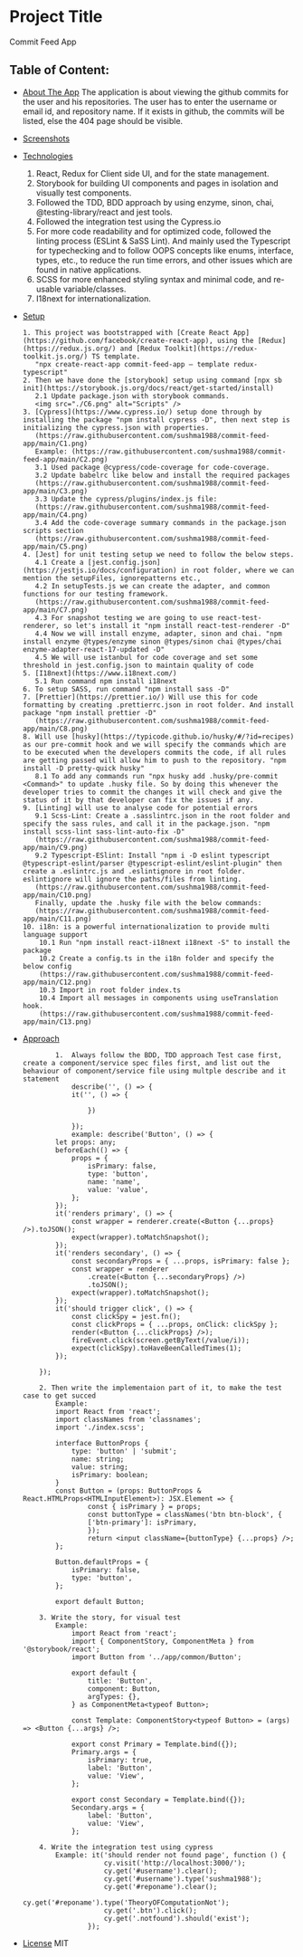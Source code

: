 # Project Title

Commit Feed App

## Table of Content:

-   [About The App](#about-the-app)
    The application is about viewing the github commits for the user and his repositories. The user has to enter the username or email id, and repository name. If it exists in github, the commits will be listed, else the 404 page should be visible.
-   [Screenshots](#screenshots)

-   [Technologies](#technologies)

    1.  React, Redux for Client side UI, and for the state management.
    2.  Storybook for building UI components and pages in isolation and visually test components.
    3.  Followed the TDD, BDD approach by using enzyme, sinon, chai, @testing-library/react and jest tools.
    4.  Followed the integration test using the Cypress.io
    5.  For more code readability and for optimized code, followed the linting process (ESLint & SaSS Lint). And mainly used the Typescript for typechecking and to follow OOPS concepts like enums, interface, types, etc., to reduce the run time errors, and other issues which are found in native applications.
    6.  SCSS for more enhanced styling syntax and minimal code, and re-usable variable/classes.
    7.  I18next for internationalization.

-   [Setup](#setup)

        1. This project was bootstrapped with [Create React App](https://github.com/facebook/create-react-app), using the [Redux](https://redux.js.org/) and [Redux Toolkit](https://redux-toolkit.js.org/) TS template.
           "npx create-react-app commit-feed-app — template redux-typescript"
        2. Then we have done the [storybook] setup using command [npx sb init](https://storybook.js.org/docs/react/get-started/install)
           2.1 Update package.json with storybook commands.
           <img src="./C6.png" alt="Scripts" />
        3. [Cypress](https://www.cypress.io/) setup done through by installing the package "npm install cypress -D", then next step is initializing the cypress.json with properties.
           (https://raw.githubusercontent.com/sushma1988/commit-feed-app/main/C1.png)
           Example: (https://raw.githubusercontent.com/sushma1988/commit-feed-app/main/C2.png)
           3.1 Used package @cypress/code-coverage for code-coverage.
           3.2 Update babelrc like below and install the required packages
           (https://raw.githubusercontent.com/sushma1988/commit-feed-app/main/C3.png)
           3.3 Update the cypress/plugins/index.js file:
           (https://raw.githubusercontent.com/sushma1988/commit-feed-app/main/C4.png)
           3.4 Add the code-coverage summary commands in the package.json scripts section
           (https://raw.githubusercontent.com/sushma1988/commit-feed-app/main/C5.png)
        4. [Jest] for unit testing setup we need to follow the below steps.
           4.1 Create a [jest.config.json](https://jestjs.io/docs/configuration) in root folder, where we can mention the setupFiles, ignorepatterns etc.,
           4.2 In setupTests.js we can create the adapter, and common functions for our testing framework.
           (https://raw.githubusercontent.com/sushma1988/commit-feed-app/main/C7.png)
           4.3 For snapshot testing we are going to use react-test-renderer, so let's install it "npm install react-test-renderer -D"
           4.4 Now we will install enzyme, adapter, sinon and chai. "npm install enzyme @types/enzyme sinon @types/sinon chai @types/chai enzyme-adapter-react-17-updated -D"
           4.5 We will use istanbul for code coverage and set some threshold in jest.config.json to maintain quality of code
        5. [I18next](https://www.i18next.com/)
           5.1 Run command npm install i18next
        6. To setup SASS, run command "npm install sass -D"
        7. [Prettier](https://prettier.io/) Will use this for code formatting by creating .prettierrc.json in root folder. And install package "npm install prettier -D"
           (https://raw.githubusercontent.com/sushma1988/commit-feed-app/main/C8.png)
        8. Will use [husky](https://typicode.github.io/husky/#/?id=recipes) as our pre-commit hook and we will specify the commands which are to be executed when the developers commits the code, if all rules are getting passed will allow him to push to the repository. "npm install -D pretty-quick husky"
           8.1 To add any commands run "npx husky add .husky/pre-commit <Command>" to update .husky file. So by doing this whenever the developer tries to commit the changes it will check and give the status of it by that developer can fix the issues if any.
        9. [Linting] will use to analyse code for potential errors
           9.1 Scss-Lint: Create a .sasslintrc.json in the root folder and specify the sass rules, and call it in the package.json. "npm install scss-lint sass-lint-auto-fix -D"
           (https://raw.githubusercontent.com/sushma1988/commit-feed-app/main/C9.png)
           9.2 Typescript-ESlint: Install "npm i -D eslint typescript @typescript-eslint/parser @typescript-eslint/eslint-plugin" then create a .eslintrc.js and .eslintignore in root folder. eslintignore will ignore the paths/files from linting.
           (https://raw.githubusercontent.com/sushma1988/commit-feed-app/main/C10.png)
           Finally, update the .husky file with the below commands:
           (https://raw.githubusercontent.com/sushma1988/commit-feed-app/main/C11.png)
        10. i18n: is a powerful internationalization to provide multi language support
            10.1 Run "npm install react-i18next i18next -S" to install the package
            10.2 Create a config.ts in the i18n folder and specify the below config
            (https://raw.githubusercontent.com/sushma1988/commit-feed-app/main/C12.png)
            10.3 Import in root folder index.ts
            10.4 Import all messages in components using useTranslation hook.
            (https://raw.githubusercontent.com/sushma1988/commit-feed-app/main/C13.png)

-   [Approach](#approach)

                1.  Always follow the BDD, TDD approach Test case first, create a component/service spec files first, and list out the behaviour of component/service file using multple describe and it statement
                    describe('', () => {
                    it('', () => {

                        })

                    });
                    example: describe('Button', () => {
                let props: any;
                beforeEach(() => {
                    props = {
                        isPrimary: false,
                        type: 'button',
                        name: 'name',
                        value: 'value',
                    };
                });
                it('renders primary', () => {
                    const wrapper = renderer.create(<Button {...props} />).toJSON();
                    expect(wrapper).toMatchSnapshot();
                });
                it('renders secondary', () => {
                    const secondaryProps = { ...props, isPrimary: false };
                    const wrapper = renderer
                        .create(<Button {...secondaryProps} />)
                        .toJSON();
                    expect(wrapper).toMatchSnapshot();
                });
                it('should trigger click', () => {
                    const clickSpy = jest.fn();
                    const clickProps = { ...props, onClick: clickSpy };
                    render(<Button {...clickProps} />);
                    fireEvent.click(screen.getByText(/value/i));
                    expect(clickSpy).toHaveBeenCalledTimes(1);
                });

            });

            2. Then write the implementaion part of it, to make the test case to get succed
                Example:
                import React from 'react';
                import classNames from 'classnames';
                import './index.scss';

                interface ButtonProps {
                    type: 'button' | 'submit';
                    name: string;
                    value: string;
                    isPrimary: boolean;
                }
                const Button = (props: ButtonProps & React.HTMLProps<HTMLInputElement>): JSX.Element => {
                        const { isPrimary } = props;
                        const buttonType = classNames('btn btn-block', {
                        ['btn-primary']: isPrimary,
                        });
                        return <input className={buttonType} {...props} />;
                };

                Button.defaultProps = {
                    isPrimary: false,
                    type: 'button',
                };

                export default Button;

            3. Write the story, for visual test
                Example:
                    import React from 'react';
                    import { ComponentStory, ComponentMeta } from '@storybook/react';
                    import Button from '../app/common/Button';

                    export default {
                        title: 'Button',
                        component: Button,
                        argTypes: {},
                    } as ComponentMeta<typeof Button>;

                    const Template: ComponentStory<typeof Button> = (args) => <Button {...args} />;

                    export const Primary = Template.bind({});
                    Primary.args = {
                        isPrimary: true,
                        label: 'Button',
                        value: 'View',
                    };

                    export const Secondary = Template.bind({});
                    Secondary.args = {
                        label: 'Button',
                        value: 'View',
                    };

            4. Write the integration test using cypress
                Example: it('should render not found page', function () {
                            cy.visit('http://localhost:3000/');
                            cy.get('#username').clear();
                            cy.get('#username').type('sushma1988');
                            cy.get('#reponame').clear();
                            cy.get('#reponame').type('TheoryOFComputationNot');
                            cy.get('.btn').click();
                            cy.get('.notfound').should('exist');
                        });

-   [License](#license)
    MIT
